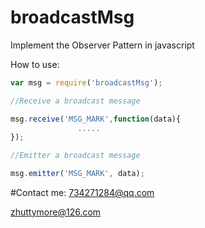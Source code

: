 # broadcastMsg
Implement the Observer Pattern in javascript

How to use:
```javascript
var msg = require('broadcastMsg');

//Receive a broadcast message

msg.receive('MSG_MARK',function(data){
               .....
});

//Emitter a broadcast message

msg.emitter('MSG_MARK', data);
```

#Contact me: 
734271284@qq.com 

zhuttymore@126.com



